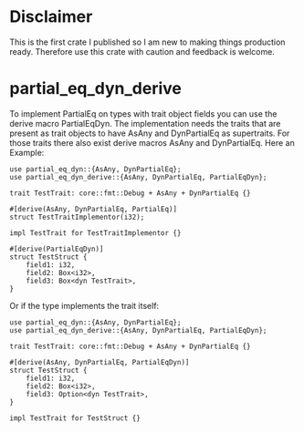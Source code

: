 # Disclaimer

This is the first crate I published so I am new to making things production ready. Therefore use this crate with caution and feedback is welcome.

# partial_eq_dyn_derive

To implement PartialEq on types with trait object fields you can use the derive macro PartialEqDyn. The implementation needs the traits that are present as trait objects to have AsAny and DynPartialEq as supertraits. For those traits there also exist derive macros AsAny and DynPartialEq.
Here an Example:
```
use partial_eq_dyn::{AsAny, DynPartialEq};
use partial_eq_dyn_derive::{AsAny, DynPartialEq, PartialEqDyn};

trait TestTrait: core::fmt::Debug + AsAny + DynPartialEq {}

#[derive(AsAny, DynPartialEq, PartialEq)]
struct TestTraitImplementor(i32);

impl TestTrait for TestTraitImplementor {}

#[derive(PartialEqDyn)]
struct TestStruct {
    field1: i32,
    field2: Box<i32>,
    field3: Box<dyn TestTrait>,
}
```

Or if the type implements the trait itself:

```
use partial_eq_dyn::{AsAny, DynPartialEq};
use partial_eq_dyn_derive::{AsAny, DynPartialEq, PartialEqDyn};

trait TestTrait: core::fmt::Debug + AsAny + DynPartialEq {}

#[derive(AsAny, DynPartialEq, PartialEqDyn)]
struct TestStruct {
    field1: i32,
    field2: Box<i32>,
    field3: Option<dyn TestTrait>,
}

impl TestTrait for TestStruct {}
```